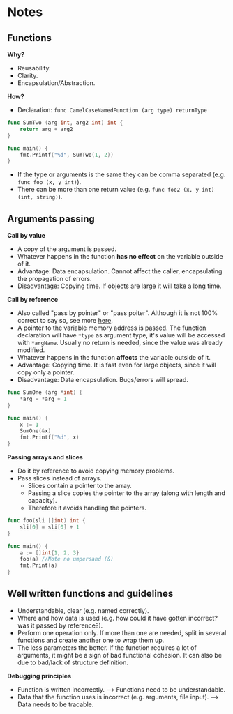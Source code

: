 # Notes

## Functions

**Why?**
- Reusability.
- Clarity.
- Encapsulation/Abstraction.

**How?**
- Declaration: `func CamelCaseNamedFunction (arg type) returnType `

```go
func SumTwo (arg int, arg2 int) int {
    return arg + arg2
}

func main() {
    fmt.Printf("%d", SumTwo(1, 2))
}
```

- If the type or arguments is the same they can be comma separated (e.g. `func foo (x, y int)`).
- There can be more than one return value (e.g. `func foo2 (x, y int) (int, string)`).

## Arguments passing

**Call by value**
- A copy of the argument is passed.
- Whatever happens in the function **has no effect** on the variable outside of it.
- Advantage: Data encapsulation. Cannot affect the caller, encapsulating the propagation of errors.
- Disadvantage: Copying time. If objects are large it will take a long time.

**Call by reference**
- Also called "pass by pointer" or "pass poiter". Although it is not 100% correct to say so, see more [here](https://dave.cheney.net/2017/04/29/there-is-no-pass-by-reference-in-go).
- A pointer to the variable memory address is passed. The function declaration will have `*type` as argument type, it's value will be accessed with `*argName`. Usually no return is needed, since the value was already modified.
- Whatever happens in the function **affects** the variable outside of it.
- Advantage: Copying time. It is fast even for large objects, since it will copy only a pointer.
- Disadvantage: Data encapsulation. Bugs/errors will spread.

```go
func SumOne (arg *int) {
    *arg = *arg + 1
}

func main() {
    x := 1
    SumOne(&x)
    fmt.Printf("%d", x)
}
```

**Passing arrays and slices**
- Do it by reference to avoid copying memory problems.
- Pass slices instead of arrays.
    - Slices contain a pointer to the array.
    - Passing a slice copies the pointer to the array (along with length and capacity).
    - Therefore it avoids handling the pointers.

``` go
func foo(sli []int) int {
    sli[0] = sli[0] + 1
}

func main() {
    a := []int{1, 2, 3}
    foo(a) //Note no umpersand (&)
    fmt.Print(a)
}
```

## Well written functions and guidelines

- Understandable, clear (e.g. named correctly).
- Where and how data is used (e.g. how could it have gotten incorrect? was it passed by reference?).
- Perform one operation only. If more than one are needed, split in several functions and create another one to wrap them up.
- The less parameters the better. If the function requires a lot of arguments, it might be a sign of bad functional cohesion. It can also be due to bad/lack of structure definition.

**Debugging principles**
- Function is written incorrectly. --> Functions need to be understandable.
- Data that the function uses is incorrect (e.g. arguments, file input). --> Data needs to be tracable.
